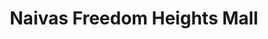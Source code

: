 ---
title: "Naivas Freedom Heights Mall"
url: /nairobi/naivas-freedom-heights-mall/
shop: Supermarkt
---